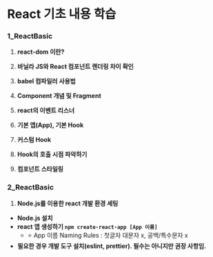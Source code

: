 # React 기초 내용 학습

### 1_ReactBasic
1. **react-dom 이란?**
2. **바닐라 JS와 React 컴포넌트 렌더링 차이 확인**
3. **babel 컴파일러 사용법**
4. **Component 개념 및 Fragment**
5. **react의 이벤트 리스너**

6. **기본 앱(App), 기본 Hook**
7. **커스텀 Hook**
8. **Hook의 호출 시점 파악하기**
9. **컴포넌트 스타일링**

### 2_ReactBasic
1. **Node.js를 이용한 react 개발 환경 세팅**
  * **Node.js 설치**
  * **react 앱 생성하기 `npm create-react-app [App 이름]`**
    - ⭐ App 이름 Naming Rules : 첫글자 대문자 x, 공백/특수문자 x
  * **필요한 경우 개발 도구 설치(eslint, prettier). 필수는 아니지만 권장 사항임.**
